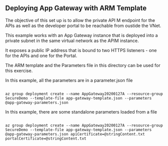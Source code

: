 
## Deploying App Gateway with ARM Template

The objective of this set up is to allow the private API M endpoint for the APIs as well as the developer portal to be reachable from oustide the VNet.

This example works with an App Gateway instance that is deployed into a private subnet in the same virtual network as the APIM instance.

It exposes a public IP address that is bound to two HTTPS listeners - one for the APIs and one for the Portal.

The ARM template and the Parameters file in this directory can be used for this exercise.

In this example, all the parameters are in a parameter.json file
```shell

az group deployment create --name AppGateway20200127A --resource-group SecureDemo --template-file app-gateway-template.json --parameters @app-gateway-parameters.json

```
In this example, there are some standalone parameters loaded from a file
```shell

az group deployment create --name AppGateway20200127A --resource-group SecureDemo --template-file app-gateway-template.json --parameters @app-gateway-parameters.json apiCertificate=@stringContent.txt portalCertificate=@stringContent.txt

```
